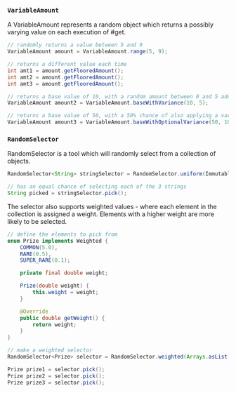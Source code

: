 ### `VariableAmount`
A VariableAmount represents a random object which returns a possibly varying value on each execution of #get.

```java
// randomly returns a value between 5 and 9
VariableAmount amount = VariableAmount.range(5, 9);

// returns a different value each time
int amt1 = amount.getFlooredAmount();
int amt2 = amount.getFlooredAmount();
int amt3 = amount.getFlooredAmount();

// returns a base value of 10, with a random amount between 0 and 5 added/subtracted
VariableAmount amount2 = VariableAmount.baseWithVariance(10, 5);

// returns a base value of 50, with a 50% chance of also applying a varience +/- between 0 and 10
VariableAmount amount3 = VariableAmount.baseWithOptionalVariance(50, 10, 0.5);
```

### `RandomSelector`
RandomSelector is a tool which will randomly select from a collection of objects.

```java
RandomSelector<String> stringSelector = RandomSelector.uniform(ImmutableList.of("string1", "string2", "string3"));

// has an equal chance of selecting each of the 3 strings
String picked = stringSelector.pick();
```

The selector also supports weighted values - where each element in the collection is assigned a weight. Elements with a higher weight are more likely to be selected.

```java
// define the elements to pick from
enum Prize implements Weighted {
    COMMON(5.0),
    RARE(0.5),
    SUPER_RARE(0.1);

    private final double weight;

    Prize(double weight) {
        this.weight = weight;
    }

    @Override
    public double getWeight() {
        return weight;
    }
}

// make a weighted selector
RandomSelector<Prize> selector = RandomSelector.weighted(Arrays.asList(Prize.values()));

Prize prize1 = selector.pick();
Prize prize2 = selector.pick();
Prize prize3 = selector.pick();
```


